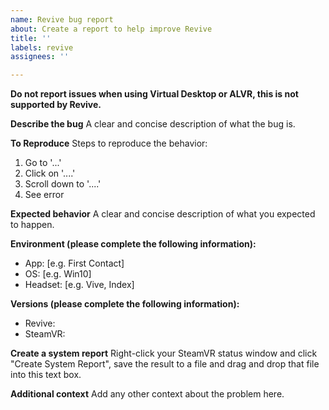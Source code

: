 ```yaml
---
name: Revive bug report
about: Create a report to help improve Revive
title: ''
labels: revive
assignees: ''

---
```


**Do not report issues when using Virtual Desktop or ALVR, this is not supported by Revive.**

**Describe the bug**
A clear and concise description of what the bug is.

**To Reproduce**
Steps to reproduce the behavior:
1. Go to '...'
2. Click on '....'
3. Scroll down to '....'
4. See error

**Expected behavior**
A clear and concise description of what you expected to happen.

**Environment (please complete the following information):**
 - App: [e.g. First Contact]
 - OS: [e.g. Win10]
 - Headset: [e.g. Vive, Index]

**Versions (please complete the following information):**
 - Revive:
 - SteamVR:

**Create a system report**
Right-click your SteamVR status window and click "Create System Report",
save the result to a file and drag and drop that file into this text box.

**Additional context**
Add any other context about the problem here.
